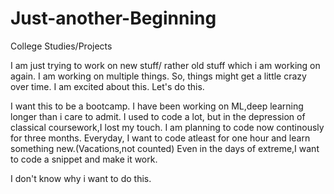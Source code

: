 # Just-another-Beginning
College Studies/Projects

I am just trying to work on new stuff/ rather old stuff which i am working on again. I am working on multiple things.
So, things might get a little crazy over time.
I am excited about this.
Let's do this. 

I want this to be a bootcamp. I have been working on ML,deep learning longer than i care to admit. I used to code a lot, but in 
the depression of classical coursework,I lost my touch. I am planning to code now continously for three months. Everyday, I want to code atleast for one hour and learn something new.(Vacations,not counted) Even in the days of extreme,I want to code a snippet and 
make it work. 

I don't know why i want to do this. 
